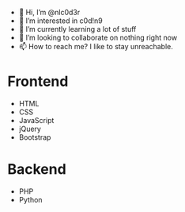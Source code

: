 - 👋 Hi, I’m @nlc0d3r
- 👀 I’m interested in c0d!n9
- 🌱 I’m currently learning a lot of stuff
- 💞️ I’m looking to collaborate on nothing right now
- 📫 How to reach me? I like to stay unreachable.

# Frontend
- HTML
- CSS
- JavaScript
- jQuery
- Bootstrap

# Backend
- PHP
- Python

<!---
nlc0d3r/nlc0d3r is a ✨ special ✨ repository because its `README.md` (this file) appears on your GitHub profile.
You can click the Preview link to take a look at your changes.
--->
